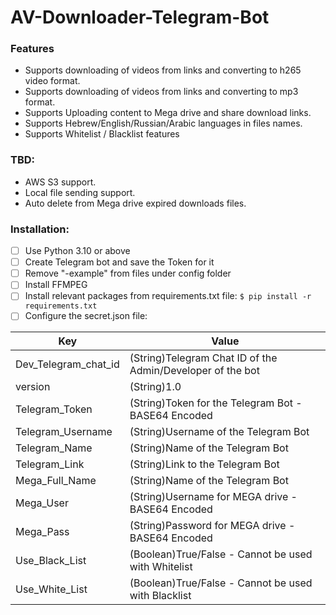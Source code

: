 # AV-Downloader-Telegram-Bot

### Features
- Supports downloading of videos from links and converting to h265 video format.
- Supports downloading of videos from links and converting to mp3 format.
- Supports Uploading content to Mega drive and share download links.
- Supports Hebrew/English/Russian/Arabic languages in files names.
- Supports Whitelist / Blacklist features

### TBD:
- AWS S3 support.
- Local file sending support.
- Auto delete from Mega drive expired downloads files.

### Installation:

- [ ] Use Python 3.10 or above
- [ ] Create Telegram bot and save the Token for it
- [ ] Remove "-example" from files under config folder
- [ ] Install FFMPEG
- [ ] Install relevant packages from requirements.txt file:
`$ pip install -r requirements.txt`
- [ ] Configure the secret.json file:

| Key                   | Value                                                      |
| ---------             |------------------------------------------------------------|
| Dev_Telegram_chat_id  | (String)Telegram Chat ID of the Admin/Developer of the bot |
| version               | (String)1.0                                                |
| Telegram_Token        | (String)Token for the Telegram Bot - BASE64 Encoded        |
| Telegram_Username     | (String)Username of the Telegram Bot                       |
| Telegram_Name         | (String)Name of the Telegram Bot                           |
| Telegram_Link         | (String)Link to the Telegram Bot                           |
| Mega_Full_Name        | (String)Name of the Telegram Bot                           |
| Mega_User             | (String)Username for MEGA drive - BASE64 Encoded           |
| Mega_Pass             | (String)Password for MEGA drive - BASE64 Encoded           |
| Use_Black_List        | (Boolean)True/False - Cannot be used with Whitelist        |
| Use_White_List        | (Boolean)True/False - Cannot be used with Blacklist        |